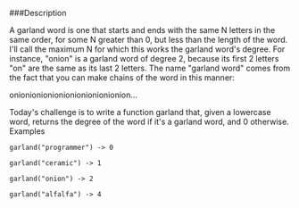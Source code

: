 ###Description

A garland word is one that starts and ends with the same N letters in the same order, for some N greater than 0, but less than the length of the word. I'll call the maximum N for which this works the garland word's degree. For instance, "onion" is a garland word of degree 2, because its first 2 letters "on" are the same as its last 2 letters. The name "garland word" comes from the fact that you can make chains of the word in this manner:

onionionionionionionionionionion...

Today's challenge is to write a function garland that, given a lowercase word, returns the degree of the word if it's a garland word, and 0 otherwise.
Examples

`garland("programmer") -> 0`

`garland("ceramic") -> 1`

`garland("onion") -> 2`

`garland("alfalfa") -> 4`

